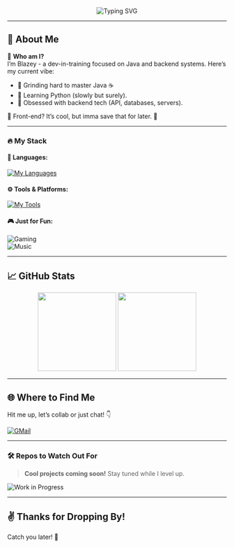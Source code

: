 <div align="center">
  <img src="https://readme-typing-svg.herokuapp.com?font=Fira+Code&weight=600&size=24&duration=3000&pause=1000&color=F75C7E&center=true&vCenter=true&width=435&lines=Hey!+I'm+Blazey.;Backend+%F0%9F%94%A5;Java+%7C+Python+Learner+%F0%9F%93%9A" alt="Typing SVG" />
</div>  

---

## 🌟 About Me  
🎯 **Who am I?**  
I’m Blazey - a dev-in-training focused on Java and backend systems. Here’s my current vibe:  
- 🔭 Grinding hard to master Java ☕  
- 🐍 Learning Python (slowly but surely).  
- 🚀 Obsessed with backend tech (API, databases, servers).  

🎨 Front-end? It’s cool, but imma save that for later. 👀  

---

### 🔥 My Stack  
#### 🧰 **Languages:**  
[![My Languages](https://skillicons.dev/icons?i=java,py&theme=dark)](https://skillicons.dev)
#### ⚙️ **Tools & Platforms:**  
[![My Tools](https://skillicons.dev/icons?i=git,github,maven&theme=dark)](https://skillicons.dev)

#### 🎮 **Just for Fun:**  
![Gaming](https://img.shields.io/badge/Gaming-1b2838?style=for-the-badge&logo=steam&logoColor=white)  
![Music](https://img.shields.io/badge/Music-ff7700?style=for-the-badge&logo=soundcloud&logoColor=white)  

---

## 📈 GitHub Stats  
<div align="center">
  <img src="https://github-readme-stats.vercel.app/api?username=blazey100&show_icons=true&theme=gruvbox" height="180em" />
  <img src="https://github-readme-stats.vercel.app/api/top-langs/?username=blazey100&layout=compact&theme=gruvbox" height="180em" />
</div>

---

## 🌐 Where to Find Me  
Hit me up, let’s collab or just chat! 👇  

<p align="left">
  <a href="mailto:blazey.100.business@gmail.com"><img src="https://img.shields.io/badge/Email-FF5722?style=for-the-badge&logo=gmail&logoColor=white" alt="GMail"></a>
</p>

---

### 🛠️ Repos to Watch Out For  
> **Cool projects coming soon!** Stay tuned while I level up.
> 
![Work in Progress](https://img.shields.io/badge/Work%20in%20Progress-%23FFB400?style=for-the-badge&logo=hourglass)

---

## ✌️ Thanks for Dropping By!   
Catch you later! 👋  
